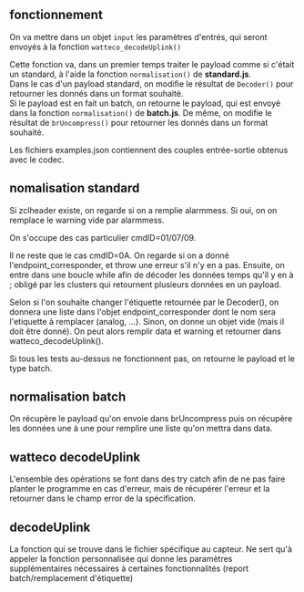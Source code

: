 ## fonctionnement

<p>On va mettre dans un objet <code>input</code> les paramètres d'entrés, qui seront envoyés à la fonction <code>watteco_decodeUplink()</code></p>

<p>Cette fonction va, dans un premier temps traiter le payload comme si c'était un standard, à l'aide la fonction <code>normalisation()</code> de <strong>standard.js</strong>.<br>
Dans le cas d'un payload standard, on modifie le résultat de <code>Decoder()</code> pour retourner les donnés dans un format souhaité.<br>
Si le payload est en fait un batch, on retourne le payload, qui est envoyé dans la fonction <code>normalisation()</code> de <strong>batch.js</strong>.
De même, on modifie le résultat de <code>brUncompress()</code> pour retourner les donnés dans un format souhaité.</p> 

Les fichiers examples.json contiennent des couples entrée-sortie obtenus avec le codec.<br>

## nomalisation standard

Si zclheader existe, on regarde si on a remplie alarmmess. Si oui, on on remplace le warning vide par alarmmess.

On s'occupe des cas particulier cmdID=01/07/09.

Il ne reste que le cas cmdID=0A. On regarde si on a donné l'endpoint_corresponder, et throw une erreur s'il n'y en a pas.
Ensuite, on entre dans une boucle while afin de décoder les données temps qu'il y en à ; obligé par les clusters qui retournent plusieurs données en un payload.

Selon si l'on souhaite changer l'étiquette retournée par le Decoder(), on donnera une liste dans l'objet endpoint_corresponder dont le nom sera l'etiquette à remplacer (analog, ...).
Sinon, on donne un objet vide (mais il doit être donné). On peut alors remplir data et warning et retourner dans watteco_decodeUplink().

Si tous les tests au-dessus ne fonctionnent pas, on retourne le payload et le type batch.

## normalisation batch

On récupère le payload qu'on envoie dans brUncompress puis on récupère les données une à une pour remplire une liste qu'on mettra dans data.

## watteco decodeUplink

L'ensemble des opérations se font dans des try catch afin de ne pas faire planter le programme en cas d'erreur, mais de récupérer l'erreur et la retourner dans le champ error de la spécification.

## decodeUplink

La fonction qui se trouve dans le fichier spécifique au capteur.
Ne sert qu'à appeler la fonction personnalisée qui donne les paramètres supplémentaires nécessaires à certaines fonctionnalités (report batch/remplacement d'étiquette)